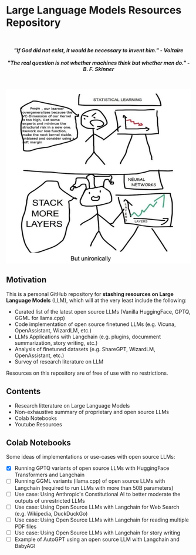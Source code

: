 # **Large Language Models Resources Repository**

<br>

<p align="center">
<b><i>"If God did not exist, it would be necessary to invent him." - Voltaire</i></b>
<br>
<br>
<b><i>"The real question is not whether machines think but whether men do." - B. F. Skinner</i></b>
</p>

<br>

<p align="center">
  <img src="images/meme.PNG" alt="Image Description" width="600px">
</p>


## Motivation

This is a personal GitHub repository for **stashing resources on Large Language Models** (LLM), which will at the very least include the following:

- Curated list of the latest open source LLMs (Vanilla HuggingFace, GPTQ, GGML for llama.cpp)
- Code implementation of open source finetuned LLMs (e.g. Vicuna, OpenAssistant, WizardLM, etc.)
- LLMs Applications with Langchain (e.g. plugins, documment summarization, story writing, etc.)
- Analysis of finetuned datasets (e.g. ShareGPT, WizardLM, OpenAssistant, etc.)
- Survey of research literature on LLM

Resources on this repository are of free of use with no restrictions.

## Contents

- Research litterature on Large Language Models
- Non-exhaustive summary of proprietary and open source LLMs
- Colab Notebooks
- Youtube Resources

## Colab Notebooks

Some ideas of implementations or use-cases with open source LLMs:

- [x] Running GPTQ variants of open source LLMs with HuggingFace Transformers and Langchain
- [ ] Running GGML variants (llama.cpp) of open source LLMs with Langchain (required to run LLMs with more than 50B parameters)
- [ ] Use case: Using Anthropic's Constitutional AI to better moderate the outputs of unrestricted LLMs  
- [ ] Use case: Using Open Source LLMs with Langchain for Web Search (e.g. Wikipedia, DuckDuckGo)
- [ ] Use case: Using Open Source LLMs with Langchain for reading multiple PDF files
- [ ] Use case: Using Open Source LLMs with Langchain for story writing
- [ ] Example of AutoGPT using an open source LLM with Langchain and BabyAGI